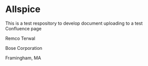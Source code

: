 # Allspice

This is a test respository to develop document uploading to a test Confluence page

Remco Terwal

Bose Corporation

Framingham, MA

